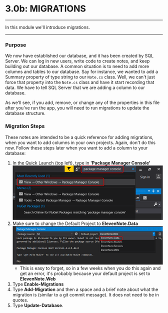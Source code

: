 # 3.0b: MIGRATIONS
---
In this module we'll introduce migrations.

<hr />

### Purpose
We now have established our database, and it has been created by SQL Server. We can log in new users, write code to create notes, and keep building out our database. A common situation is to need to add more columns and tables to our database. Say for instance, we wanted to add a Summary property of type string to our `Note.cs` class. Well, we can't just force that property into the `Note.cs` class and have it start recording that data. We have to tell SQL Server that we are adding a column to our database.

As we'll see, if you add, remove, or change any of the properties in this file after you've run the app, you will need to run migrations to update the database structure.

### Migration Steps
These notes are intended to be a quick reference for adding migrations, when you want to add columns in your own projects. Again, don't do this now. Follow these steps later when you want to add a column to your database:

1. In the Quick Launch (top left), type in **'Package Manager Console'**
![Package Manager Console](../assets/3.0b-A.png)
2. Make sure to change the Default Project to **ElevenNote.Data**
![Change default project](../assets/3.0b-B.png)
   - This is easy to forget, so in a few weeks when you do this again and get an error, it's probably because your default project is set to **ElevenNote.Web**
3. Type **Enable-Migrations**
4. Type **Add-Migration** and then a space and a brief note about what the migration is (similar to a git commit message). It does not need to be in quotes. 
5. Type **Update-Database**. 



